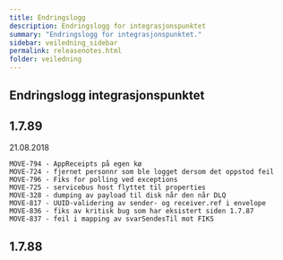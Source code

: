 ```yaml
---
title: Endringslogg
description: Endringslogg for integrasjonspunktet
summary: "Endringslogg for integrasjonspunktet."
sidebar: veiledning_sidebar
permalink: releasenotes.html
folder: veiledning
---
```


## Endringslogg integrasjonspunktet

## 1.7.89
21.08.2018

```
MOVE-794 - AppReceipts på egen kø
MOVE-724 - fjernet personnr som ble logget dersom det oppstod feil
MOVE-796 - Fiks for polling ved exceptions
MOVE-725 - servicebus host flyttet til properties
MOVE-328 - dumping av payload til disk når den når DLQ
MOVE-817 - UUID-validering av sender- og receiver.ref i envelope
MOVE-836 - fiks av kritisk bug som har eksistert siden 1.7.87 
MOVE-837 - feil i mapping av svarSendesTil mot FIKS 
```

## 1.7.88
